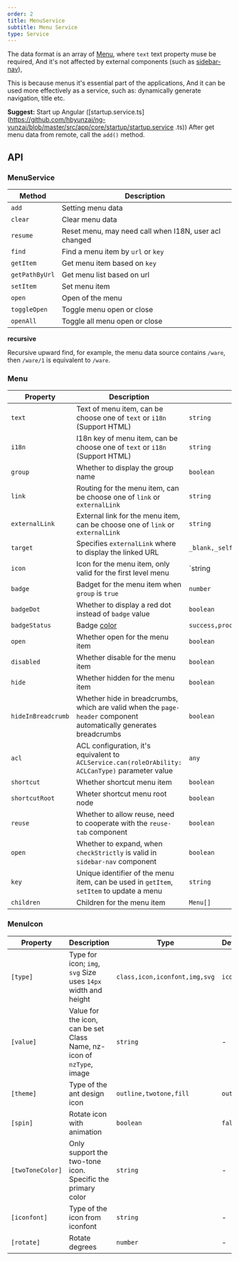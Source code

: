 ```yaml
---
order: 2
title: MenuService
subtitle: Menu Service
type: Service
---
```


The data format is an array of [Menu](https://github.com/hbyunzai/yelon/blob/master/packages/theme/src/services/menu/interface.ts), where `text` text property muse be required, And it's not affected by external components (such as [sidebar-nav](/components/sidebar-nav)),

This is because menus it's essential part of the applications, And it can be used more effectively as a service, such as: dynamically generate navigation, title etc.

**Suggest:** Start up Angular ([startup.service.ts](https://github.com/hbyunzai/ng-yunzai/blob/master/src/app/core/startup/startup.service .ts)) After get menu data from remote, call the `add()` method.

## API

### MenuService

| Method | Description |
|--------|-----------|
| `add` | Setting menu data |
| `clear` | Clear menu data |
| `resume` | Reset menu, may need call when I18N, user acl changed |
| `find` | Find a menu item by `url` or `key` |
| `getItem` | Get menu item based on `key` |
| `getPathByUrl` | Get menu list based on url |
| `setItem` | Set menu item |
| `open` | Open of the menu |
| `toggleOpen` | Toggle menu open or close |
| `openAll` | Toggle all menu open or close |

**recursive**

Recursive upward find, for example, the menu data source contains `/ware`, then `/ware/1` is equivalent to `/ware`.

### Menu

| Property | Description | Type | Default |
|----------|-------------|------|---------|
| `text` | Text of menu item, can be choose one of `text` or `i18n` (Support HTML) | `string` | - |
| `i18n` | I18n key of menu item, can be choose one of `text` or `i18n` (Support HTML) | `string` | - |
| `group` | Whether to display the group name | `boolean` | `true` |
| `link` | Routing for the menu item, can be choose one of `link` or `externalLink` | `string` | - |
| `externalLink` | External link for the menu item, can be choose one of `link` or `externalLink` | `string` | - |
| `target` | Specifies `externalLink` where to display the linked URL | `_blank,_self,_parent,_top` | - |
| `icon` | Icon for the menu item, only valid for the first level menu | `string | MenuIcon` | - |
| `badge` | Badget for the menu item when `group` is `true` | `number` | - |
| `badgeDot` | Whether to display a red dot instead of `badge` value | `boolean` | - |
| `badgeStatus` | Badge [color](https://ng.ant.design/components/badge/en#nz-badge) | `success,processing,default,error,warning` | `error` |
| `open` | Whether open for the menu item | `boolean` | `false` |
| `disabled` | Whether disable for the menu item | `boolean` | `false` |
| `hide` | Whether hidden for the menu item | `boolean` | `false` |
| `hideInBreadcrumb` | Whether hide in breadcrumbs, which are valid when the `page-header` component automatically generates breadcrumbs | `boolean` | - |
| `acl` | ACL configuration, it's equivalent to `ACLService.can(roleOrAbility: ACLCanType)` parameter value | `any` | - |
| `shortcut` | Whether shortcut menu item | `boolean` | - |
| `shortcutRoot` | Wheter shortcut menu root node | `boolean` | - |
| `reuse` | Whether to allow reuse, need to cooperate with the `reuse-tab` component | `boolean` | - |
| `open` | Whether to expand, when `checkStrictly` is valid in `sidebar-nav` component | `boolean` | - |
| `key` | Unique identifier of the menu item, can be used in `getItem`, `setItem` to update a menu | `string` | - |
| `children` | Children for the menu item | `Menu[]` | - |

### MenuIcon

| Property | Description | Type | Default |
|----------|-------------|------|---------|
| `[type]` | Type for icon; `img`, `svg` Size uses `14px` width and height | `class,icon,iconfont,img,svg` | `icon` |
| `[value]` | Value for the icon, can be set Class Name, nz-icon of `nzType`, image | `string` | - |
| `[theme]` | Type of the ant design icon | `outline,twotone,fill` | `outline` |
| `[spin]` | Rotate icon with animation | `boolean` | `false` |
| `[twoToneColor]` | Only support the two-tone icon. Specific the primary color | `string` | - |
| `[iconfont]` | Type of the icon from iconfont | `string` | - |
| `[rotate]` | Rotate degrees | `number` | - |
